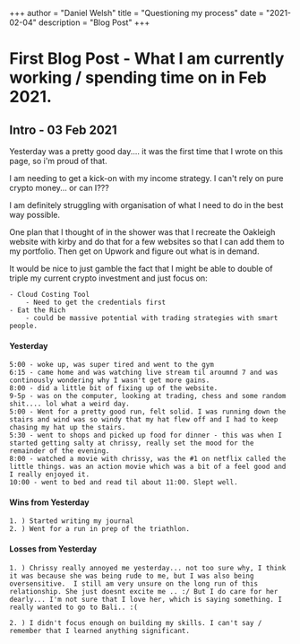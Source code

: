 +++
author = "Daniel Welsh"
title = "Questioning my process"
date = "2021-02-04"
description = "Blog Post"
+++

# First Blog Post - What I am currently working / spending time on in Feb 2021.

## Intro - 03 Feb 2021

Yesterday was a pretty good day.... it was the first time that I wrote on this page, so i'm proud of that.

I am needing to get a kick-on with my income strategy. I can't rely on pure crypto money... or can I???

I am definitely struggling with organisation of what I need to do in the best way possible.

One plan that I thought of in the shower was that I recreate the Oakleigh website with kirby and do that for a few websites so that I can add them to my portfolio. Then get on Upwork and figure out what is in demand.

It would be nice to just gamble the fact that I might be able to double of triple my current crypto investment and just focus on:

    - Cloud Costing Tool
        - Need to get the credentials first
    - Eat the Rich
        - could be massive potential with trading strategies with smart people.

#### Yesterday

    5:00 - woke up, was super tired and went to the gym
    6:15 - came home and was watching live stream til aroumnd 7 and was continously wondering why I wasn't get more gains.
    8:00 - did a little bit of fixing up of the website.
    9-5p - was on the computer, looking at trading, chess and some random shit.... lol what a weird day.
    5:00 - Went for a pretty good run, felt solid. I was running down the stairs and wind was so windy that my hat flew off and I had to keep chasing my hat up the stairs.
    5:30 - went to shops and picked up food for dinner - this was when I started getting salty at chrissy, really set the mood for the remainder of the evening.
    8:00 - watched a movie with chrissy, was the #1 on netflix called the little things. was an action movie which was a bit of a feel good and I really enjoyed it.
    10:00 - went to bed and read til about 11:00. Slept well.

#### Wins from Yesterday

    1. ) Started writing my journal
    2. ) Went for a run in prep of the triathlon.

#### Losses from Yesterday

    1. ) Chrissy really annoyed me yesterday... not too sure why, I think it was because she was being rude to me, but I was also being oversensitive.  I still am very unsure on the long run of this relationship. She just doesnt excite me .. :/ But I do care for her dearly... I'm not sure that I love her, which is saying something. I really wanted to go to Bali.. :(

    2. ) I didn't focus enough on building my skills. I can't say / remember that I learned anything significant.

